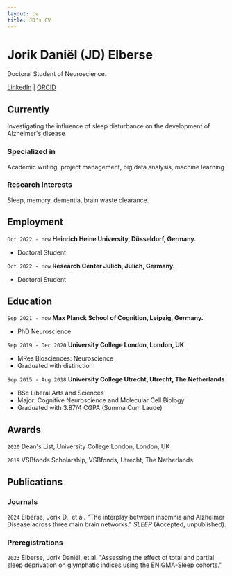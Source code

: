 ```yaml
---
layout: cv
title: JD's CV
---
```

# Jorik Daniël (JD) Elberse
Doctoral Student of Neuroscience.

<div id="webaddress">
<a href="https://www.linkedin.com/in/jd-elberse/">LinkedIn</a>
| <a href="https://orcid.org/0009-0009-7942-7771">ORCID</a>
</div>


## Currently

Investigating the influence of sleep disturbance on the development of Alzheimer's disease

### Specialized in

Academic writing, project management, big data analysis, machine learning


### Research interests

Sleep, memory, dementia, brain waste clearance.

## Employment

`Oct 2022 - now`
__Heinrich Heine University, Düsseldorf, Germany.__

- Doctoral Student

`Oct 2022 - now`
__Research Center Jülich, Jülich, Germany.__

- Doctoral Student

## Education

`Sep 2021 - now`
__Max Planck School of Cognition, Leipzig, Germany.__

- PhD Neuroscience

`Sep 2019 - Dec 2020`
__University College London, London, UK__

- MRes Biosciences: Neuroscience
- Graduated with distinction

`Sep 2015 - Aug 2018`
__University College Utrecht, Utrecht, The Netherlands__

- BSc Liberal Arts and Sciences
- Major: Cognitive Neuroscience and Molecular Cell Biology
- Graduated with 3.87/4 CGPA (Summa Cum Laude)


## Awards

`2020`
Dean's List, University College London, London, UK

`2019`
VSBfonds Scholarship, VSBfonds, Utrecht, The Netherlands



## Publications

<!-- A list is also available [online](https://scholar.google.com/citations?hl=en&user=wYH4l-oAAAAJ) -->

### Journals

`2024`
Elberse, Jorik D., et al. "The interplay between insomnia and Alzheimer Disease across three main brain networks." *SLEEP* (Accepted, unpublished).

### Preregistrations

`2023`
Elberse, Jorik Daniël, et al. "Assessing the effect of total and partial sleep deprivation on glymphatic indices using the ENIGMA-Sleep cohorts."

<!-- ### Footer

Last updated: June 2024 -->


